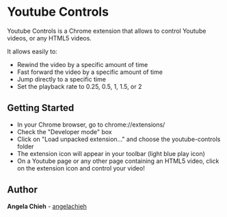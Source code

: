 # Youtube Controls

Youtube Controls is a Chrome extension that allows to control Youtube videos, or any HTML5 videos.

It allows easily to:
* Rewind the video by a specific amount of time
* Fast forward the video by a specific amount of time
* Jump directly to a specific time 
* Set the playback rate to 0.25, 0.5, 1, 1.5, or 2


## Getting Started

* In your Chrome browser, go to chrome://extensions/
* Check the "Developer mode" box
* Click on "Load unpacked extension..." and choose the youtube-controls folder
* The extension icon will appear in your toolbar (light blue play icon)
* On a Youtube page or any other page containing an HTML5 video, click on the extension icon and control your video!

## Author

**Angela Chieh** - [angelachieh](https://github.com/angelachieh)
